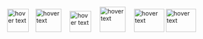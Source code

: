 
 <img src="https://upload.wikimedia.org/wikipedia/commons/thumb/9/9a/Visual_Studio_Code_1.35_icon.svg/2048px-Visual_Studio_Code_1.35_icon.svg.png" width="50" height="55" title="hover text"> &nbsp; &nbsp;<img src="https://upload.wikimedia.org/wikipedia/commons/thumb/2/2c/Visual_Studio_Icon_2022.svg/1200px-Visual_Studio_Icon_2022.svg.png" width="60" height="55" title="hover text"> &nbsp; &nbsp; <img src="https://upload.wikimedia.org/wikipedia/commons/thumb/9/99/Unofficial_JavaScript_logo_2.svg/2048px-Unofficial_JavaScript_logo_2.svg.png" width="50" title="hover text" > &nbsp; &nbsp; <img src="https://upload.wikimedia.org/wikipedia/commons/thumb/d/d2/C_Sharp_Logo_2023.svg/800px-C_Sharp_Logo_2023.svg.png" width="60" title="hover text"> &nbsp; &nbsp; <img src="https://upload.wikimedia.org/wikipedia/commons/thumb/d/d9/Node.js_logo.svg/2560px-Node.js_logo.svg.png" width="70" height="55" title="hover text"> <img src="https://miro.medium.com/max/512/1*doAg1_fMQKWFoub-6gwUiQ.png" width="70" height="55" title="hover text"></p>




<!---
MartoIT/MartoIT is a ✨ special ✨ repository because its `README.md` (this file) appears on your GitHub profile.
You can click the Preview link to take a look at your changes.
--->

